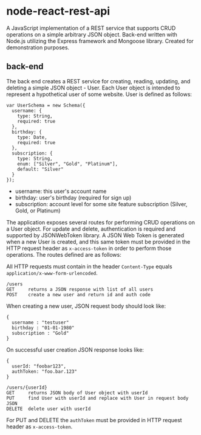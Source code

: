 <h1>node-react-rest-api</h1>

A JavaScript implementation of a REST service that supports CRUD operations on a simple arbitrary JSON object. Back-end written with Node.js utilizing the Express framework and Mongoose library. Created for demonstration purposes.

<h2>back-end</h2>

The back end creates a REST service for creating, reading, updating, and deleting a simple JSON object - User. Each User object is intended to represent a hypothetical user of some website. User is defined as follows: 

```
var UserSchema = new Schema({
  username: {
    type: String,
    required: true
  },
  birthday: {
    type: Date,
    required: true
  },
  subscription: {
    type: String,
    enum: ["Silver", "Gold", "Platinum"],
    default: "Silver"
  }
});
```

* username: this user's account name
* birthday: user's birthday (required for sign up)
* subscription: account level for some site feature subscription (Silver, Gold, or Platinum)

The application exposes several routes for performing CRUD operations on a User object. For update and delete, authentication is required and supported by JSONWebToken library. A JSON Web Token is generated when a new User is created, and this same token must be provided in the HTTP request header as `x-access-token` in order to perform those operations. The routes defined are as follows: 

All HTTP requests must contain in the header ```Content-Type``` equals `application/x-www-form-urlencoded`.

```
/users
GET     returns a JSON response with list of all users
POST    create a new user and return id and auth code
```

When creating a new user, JSON request body should look like:

```
{
  username : "testuser"
  birthday : "01-01-1980"
  subscription : "Gold"
}
```

On successful user creation JSON response looks like:

```
{
  userId: "foobar123",
  authToken: "foo.bar.123"
}
```

```
/users/{userId}
GET     returns JSON body of User object with userId
PUT     find User with userId and replace with User in request body JSON
DELETE  delete user with userId
```

For PUT and DELETE the `authToken` must be provided in HTTP request header as `x-access-token`. 





